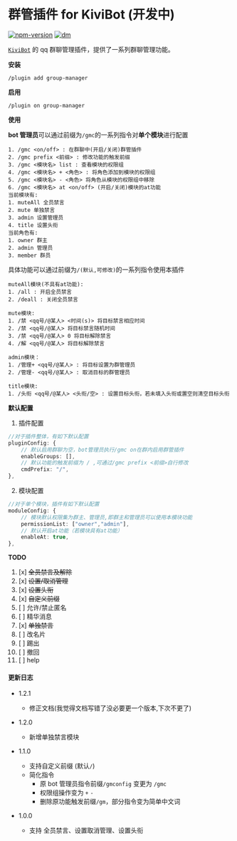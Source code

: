 # 群管插件 for KiviBot (开发中)

[![npm-version](https://img.shields.io/npm/v/kivibot-plugin-group-manager?color=527dec&label=kivibot-plugin-group-manager&style=flat-square)](https://npm.im/kivibot-plugin-group-manager)
[![dm](https://shields.io/npm/dm/kivibot-plugin-group-manager?style=flat-square)](https://npm.im/kivibot-plugin-group-manager)

[`KiviBot`](https://beta.kivibot.com) 的 qq 群聊管理插件，提供了一系列群聊管理功能。

**安装**

```shell
/plugin add group-manager
```

**启用**

```shell
/plugin on group-manager
```

**使用**

**bot 管理员**可以通过前缀为`/gmc`的一系列指令对**单个模块**进行配置

```shell
1. /gmc <on/off> : 在群聊中(开启/关闭)群管插件
2. /gmc prefix <前缀> : 修改功能的触发前缀
3. /gmc <模块名> list : 查看模块的权限组
4. /gmc <模块名> + <角色> : 将角色添加到模块的权限组
5. /gmc <模块名> - <角色> 将角色从模块的权限组中移除
6. /gmc <模块名> at <on/off> (开启/关闭)模块的at功能
当前模块有:
1. muteAll 全员禁言
2. mute 单独禁言
3. admin 设置管理员
4. title 设置头衔
当前角色有:
1. owner 群主
2. admin 管理员
3. member 群员
```

具体功能可以通过前缀为`/(默认,可修改)`的一系列指令使用本插件

```shell
muteAll模块(不具有at功能):
1. /all : 开启全员禁言
2. /deall : 关闭全员禁言

mute模块:
1. /禁 <qq号/@某人> <时间(s)> 将目标禁言相应时间
2. /禁 <qq号/@某人> 将目标禁言随机时间
3. /禁 <qq号/@某人> 0 将目标解除禁言
4. /解 <qq号/@某人> 将目标解除禁言

admin模块：
1. /管理+ <qq号/@某人> : 将目标设置为群管理员
2. /管理- <qq号/@某人> : 取消目标的群管理员

title模块:
1. /头衔 <qq号/@某人> <头衔/空> : 设置目标头衔，若未填入头衔或置空则清空目标头衔
```

**默认配置**

1. 插件配置

```typescript
//对于插件整体，有如下默认配置
pluginConfig: {
    // 默认启用群聊为空，bot管理员执行/gmc on在群内启用群管插件
    enableGroups: [],
    // 默认功能的触发前缀为 / ,可通过/gmc prefix <前缀>自行修改
    cmdPrefix: "/",
},
```

2. 模块配置

```typescript
//对于单个模块，插件有如下默认配置
moduleConfig: {
    // 模块默认权限集为群主、管理员,即群主和管理员可以使用本模块功能
    permissionList: ["owner","admin"],
    // 默认开启at功能（若模块具有at功能）
    enableAt: true,
},
```

**TODO**

1. [x] ~~全员禁言及解除~~
2. [x] ~~设置/取消管理~~
3. [x] ~~设置头衔~~
4. [x] ~~自定义前缀~~
5. [ ] 允许/禁止匿名
6. [ ] 精华消息
7. [x] ~~单独禁言~~
8. [ ] 改名片
9. [ ] 踢出
10. [ ] 撤回
11. [ ] help

#### 更新日志

-   1.2.1
    -   修正文档(我觉得文档写错了没必要更一个版本,下次不更了)
-   1.2.0
    -   新增单独禁言模块
-   1.1.0

    -   支持自定义前缀 (默认`/`)
    -   简化指令
        -   原 bot 管理员指令前缀`/gmconfig` 变更为 `/gmc`
        -   权限组操作变为 `+` `-`
        -   删除原功能触发前缀`/gm`，部分指令变为简单中文词

-   1.0.0
    -   支持 全员禁言、设置取消管理、设置头衔


